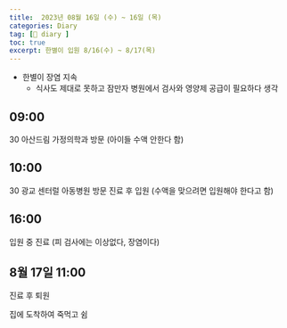 ```yaml
---
title:  2023년 08월 16일 (수) ~ 16일 (목) 
categories: Diary
tag: [📒 diary ]
toc: true
excerpt: 한별이 입원 8/16(수) ~ 8/17(목)
---
```


+ 한별이 장염 지속
    - 식사도 제대로 못하고 잠만자 병원에서 검사와 영양제 공급이 필요하다 생각

## 09:00

30 아산드림 가정의학과 방문 (아이들 수액 안한다 함)

## 10:00

30 광교 센터럴 아동병원 방문 진료 후 입원 (수액을 맞으려면 입원해야 한다고 함)

## 16:00

입원 중 진료 (피 검사에는 이상없다, 장염이다)


## 8월 17일 11:00

진료 후 퇴원

집에 도착하여 죽먹고 쉼

<br><br><br>